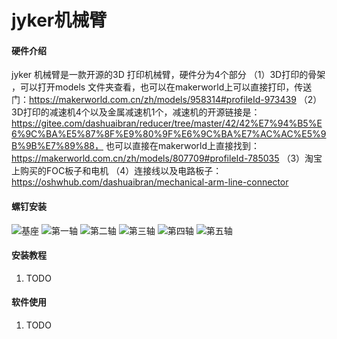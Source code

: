 # jyker机械臂

#### 硬件介绍
jyker 机械臂是一款开源的3D 打印机械臂，硬件分为4个部分
（1）3D打印的骨架 ，可以打开models 文件夹查看，也可以在makerworld上可以直接打印，传送门：https://makerworld.com.cn/zh/models/958314#profileId-973439
（2）3D打印的减速机4个以及金属减速机1个，减速机的开源链接是：https://gitee.com/dashuaibran/reducer/tree/master/42/42%E7%94%B5%E6%9C%BA%E5%87%8F%E9%80%9F%E6%9C%BA%E7%AC%AC%E5%9B%9B%E7%89%88，
也可以直接在makerworld上直接找到：https://makerworld.com.cn/zh/models/807709#profileId-785035
（3）淘宝上购买的FOC板子和电机
（4）连接线以及电路板子：https://oshwhub.com/dashuaibran/mechanical-arm-line-connector


#### 螺钉安装
![基座](https://foruda.gitee.com/images/1740033346022685332/d39a1722_2128761.jpeg "base.jpg")
![第一轴](https://foruda.gitee.com/images/1740033460938099330/84f4fadc_2128761.jpeg "joint1.jpg")
![第二轴](https://foruda.gitee.com/images/1740033485710462920/a2615412_2128761.jpeg "joint2.jpg")
![第三轴](https://foruda.gitee.com/images/1740033528623894177/5a5ff1c9_2128761.jpeg "joint3.jpg")
![第四轴](https://foruda.gitee.com/images/1740033551043314411/698ea2cc_2128761.jpeg "joint4.jpg")
![第五轴](https://foruda.gitee.com/images/1740033574919084200/f0459f3d_2128761.jpeg "joint5.jpg")

#### 安装教程

1.  TODO
#### 软件使用
1. TODO